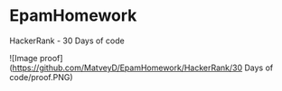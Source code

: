 # EpamHomework

HackerRank - 30 Days of code

![Image proof](https://github.com/MatveyD/EpamHomework/HackerRank/30 Days of code/proof.PNG)
